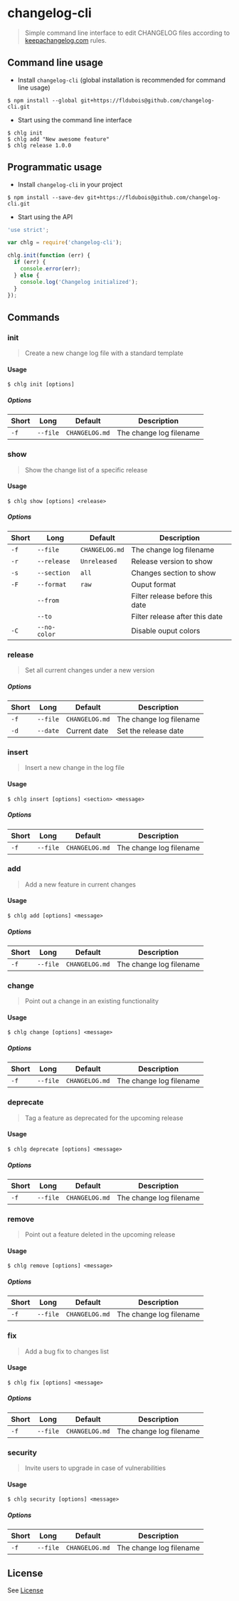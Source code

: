 # changelog-cli

> Simple command line interface to edit CHANGELOG files according to [keepachangelog.com](http://keepachangelog.com/) rules.

## Command line usage

* Install `changelog-cli` (global installation is recommended for command line usage)

```
$ npm install --global git+https://fldubois@github.com/changelog-cli.git
```

* Start using the command line interface

```
$ chlg init
$ chlg add "New awesome feature"
$ chlg release 1.0.0
```

## Programmatic usage

* Install `changelog-cli` in your project

```
$ npm install --save-dev git+https://fldubois@github.com/changelog-cli.git
```

* Start using the API

```js
'use strict';

var chlg = require('changelog-cli');

chlg.init(function (err) {
  if (err) {
    console.error(err);
  } else {
    console.log('Changelog initialized');
  }
});
```

## Commands

### init

> Create a new change log file with a standard template

#### Usage

```
$ chlg init [options]
```

##### Options

| Short | Long     | Default        | Description             |
| ----- | -------- | -------------- | ----------------------- |
| `-f`  | `--file` | `CHANGELOG.md` | The change log filename |

### show

> Show the change list of a specific release

#### Usage

```
$ chlg show [options] <release>
```

##### Options

| Short | Long         | Default        | Description                     |
| ----- | ------------ | -------------- | ------------------------------- |
| `-f`  | `--file`     | `CHANGELOG.md` | The change log filename         |
| `-r`  | `--release`  | `Unreleased`   | Release version to show         |
| `-s`  | `--section`  | `all`          | Changes section to show         |
| `-F`  | `--format`   | `raw`          | Ouput format                    |
|       | `--from`     |                | Filter release before this date |
|       | `--to`       |                | Filter release after this date  |
| `-C`  | `--no-color` |                | Disable ouput colors            |

### release

> Set all current changes under a new version

##### Options

| Short | Long     | Default        | Description             |
| ----- | -------- | -------------- | ----------------------- |
| `-f`  | `--file` | `CHANGELOG.md` | The change log filename |
| `-d`  | `--date` | Current date   | Set the release date    |

### insert

> Insert a new change in the log file

#### Usage

```
$ chlg insert [options] <section> <message>
```

##### Options

| Short | Long     | Default        | Description             |
| ----- | -------- | -------------- | ----------------------- |
| `-f`  | `--file` | `CHANGELOG.md` | The change log filename |

### add

> Add a new feature in current changes

#### Usage

```
$ chlg add [options] <message>
```

##### Options

| Short | Long     | Default        | Description             |
| ----- | -------- | -------------- | ----------------------- |
| `-f`  | `--file` | `CHANGELOG.md` | The change log filename |

### change

> Point out a change in an existing functionality

#### Usage

```
$ chlg change [options] <message>
```

##### Options

| Short | Long     | Default        | Description             |
| ----- | -------- | -------------- | ----------------------- |
| `-f`  | `--file` | `CHANGELOG.md` | The change log filename |

### deprecate

> Tag a feature as deprecated for the upcoming release

#### Usage

```
$ chlg deprecate [options] <message>
```

##### Options

| Short | Long     | Default        | Description             |
| ----- | -------- | -------------- | ----------------------- |
| `-f`  | `--file` | `CHANGELOG.md` | The change log filename |

### remove

> Point out a feature deleted in the upcoming release

#### Usage

```
$ chlg remove [options] <message>
```

##### Options

| Short | Long     | Default        | Description             |
| ----- | -------- | -------------- | ----------------------- |
| `-f`  | `--file` | `CHANGELOG.md` | The change log filename |

### fix

> Add a bug fix to changes list

#### Usage

```
$ chlg fix [options] <message>
```

##### Options

| Short | Long     | Default        | Description             |
| ----- | -------- | -------------- | ----------------------- |
| `-f`  | `--file` | `CHANGELOG.md` | The change log filename |

### security

> Invite users to upgrade in case of vulnerabilities

#### Usage

```
$ chlg security [options] <message>
```

##### Options

| Short | Long     | Default        | Description             |
| ----- | -------- | -------------- | ----------------------- |
| `-f`  | `--file` | `CHANGELOG.md` | The change log filename |

## License

See [License](LICENSE)
